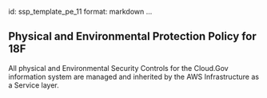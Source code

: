 id: ssp_template_pe_11
format: markdown
...
## Physical and Environmental Protection Policy for 18F

All physical and Environmental Security Controls for the Cloud.Gov information system are managed and inherited by the AWS Infrastructure as a Service layer.
